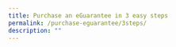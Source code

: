 ```yaml
---
title: Purchase an eGuarantee in 3 easy steps
permalink: /purchase-eguarantee/3steps/
description: ""
---
```

